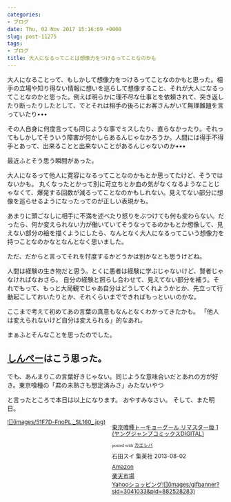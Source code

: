 ```yaml
---
categories:
- ブログ
date: Thu, 02 Nov 2017 15:16:09 +0000
slug: post-11275
tags:
- ブログ
title: 大人になるってことは想像力をつけるってことなのかも
---
```


大人になることって、もしかして想像力をつけるってことなのかもと思った。相手の立場や知り得ない情報に想いを巡らして想像すること、それが大人になるってことなのかと思った。<!--more-->例えば明らかに理不尽な仕事とを依頼されて、突き返したり断ったりしたとして、でとそれは相手の後ろにお客さんがいて無理難題を言っていたり•••

その人自身に何度言っても同じような事でミスしたり、直らなかったり。それってもしかしてそういう障害が何かしらあるんじゃなかろうか。人間には得手不得手とあって、出来ることと出来ないことがあるんじゃないのか•••

最近ふとそう思う瞬間があった。

大人になるって他人に寛容になるってことなのかもとか思ってたけど、そうではないかも。
丸くなったとかって別に苛立ちとか血の気がなくなるようなことじゃなくて、爆発する回数が減るってことなのかもしれない。見えてない部分に想像を巡らせるようになったってのが正しい表現かも。

あまりに頭ごなしに相手に不満を述べたり怒りをぶつけても何も変わらない。だったら、何か変えられない力が働いていてそうなってるのかもとか想像して、見えない部分の絵を描くようにしたら、なんとなく大人になるってこいう想像力を持つことなのかなとなんとなく思いました。

ただ、だからと言ってそれを忖度するかどうかは別かなとも思うけどね。

人間は経験の生き物だと思う。とくに愚者は経験に学ぶじゃないけど、賢者じゃなければなおさら。
自分の経験と照らし合わせて、見えてない部分を補う。それでもって、もっと大局観でじゃあ自分はどうしてくれようかとか、先立って行動起こしておいたりとか、それくらいまでできればもっといいのかな。

ここまで考えて初めてあの言葉の真意もなんとなくわかってきたかも。
「他人は変えられないけど自分は変えられる」的なあれ。

まぁふとそんなことを思ったのでした。
<h2><a href="https://twitter.com/s_s_p_y">しんぺー</a>はこう思った。</h2>
でも、あんまりこの言葉好きじゃない。同じような意味合いだとあれの方が好き。東京喰種の「君の未熟さも想定済みさ」みたないやつ

と言ったところで本日は以上になります。
おやすみなさい。
そして、また明日。
<div class="kaerebalink-box" style="text-align: left; padding-bottom: 20px; font-size: small; /zoom: 1; overflow: hidden;">
<div class="kaerebalink-image" style="float: left; margin: 0 15px 10px 0;"><a href="http://www.amazon.co.jp/exec/obidos/ASIN/B00E5T9RLU/warawareotoko-22/" target="_blank" rel="noopener">![](images/51F7D-FnoPL._SL160_.jpg)</a></div>
<div class="kaerebalink-info" style="line-height: 120%; /zoom: 1; overflow: hidden;">
<div class="kaerebalink-name" style="margin-bottom: 10px; line-height: 120%;">

<a href="http://www.amazon.co.jp/exec/obidos/ASIN/B00E5T9RLU/warawareotoko-22/" target="_blank" rel="noopener">東京喰種トーキョーグール リマスター版 1 (ヤングジャンプコミックスDIGITAL)</a>
<div class="kaerebalink-powered-date" style="font-size: 8pt; margin-top: 5px; font-family: verdana; line-height: 120%;">posted with <a href="http://kaereba.com" target="_blank" rel="nofollow noopener">カエレバ</a></div>
</div>
<div class="kaerebalink-detail" style="margin-bottom: 5px;">石田スイ 集英社 2013-08-02</div>
<div class="kaerebalink-link1" style="margin-top: 10px;">
<div class="shoplinkamazon" style="margin: 5px 0;"><a href="http://www.amazon.co.jp/gp/search?keywords=%E6%9D%B1%E4%BA%AC%E5%96%B0%E7%A8%AE&amp;__mk_ja_JP=%E3%82%AB%E3%82%BF%E3%82%AB%E3%83%8A&amp;tag=warawareotoko-22" target="_blank" rel="noopener">Amazon</a></div>
<div class="shoplinkrakuten" style="margin: 5px 0;"><a href="https://hb.afl.rakuten.co.jp/hgc/0f6e221b.2eb9748a.0f6e221c.35cc1e84/?pc=http%3A%2F%2Fsearch.rakuten.co.jp%2Fsearch%2Fmall%2F%25E6%259D%25B1%25E4%25BA%25AC%25E5%2596%25B0%25E7%25A8%25AE%2F-%2Ff.1-p.1-s.1-sf.0-st.A-v.2%3Fx%3D0%26scid%3Daf_ich_link_urltxt%26m%3Dhttp%3A%2F%2Fm.rakuten.co.jp%2F" target="_blank" rel="noopener">楽天市場</a></div>
<div class="shoplinkyahoo" style="margin: 5px 0;"><a href="//ck.jp.ap.valuecommerce.com/servlet/referral?sid=3041033&amp;pid=882528283&amp;vc_url=http%3A%2F%2Fsearch.shopping.yahoo.co.jp%2Fsearch%3Fp%3D%25E6%259D%25B1%25E4%25BA%25AC%25E5%2596%25B0%25E7%25A8%25AE&amp;vcptn=kaereba" target="_blank" rel="noopener">Yahooショッピング![](images/gifbanner?sid=3041033&amp;pid=882528283)</a></div>
</div>
</div>
<div class="booklink-footer" style="clear: left;"></div>
</div>